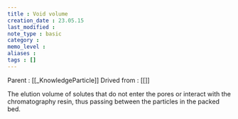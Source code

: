 ```yaml
---
title : Void volume
creation_date : 23.05.15
last_modified :
note_type : basic
category :
memo_level :
aliases : 
tags : []
---
```


Parent : [[_KnowledgeParticle]]
Drived from : [[]]

The elution volume of solutes that do not enter the pores or interact with the chromatography resin, thus passing between the particles in the packed bed.
